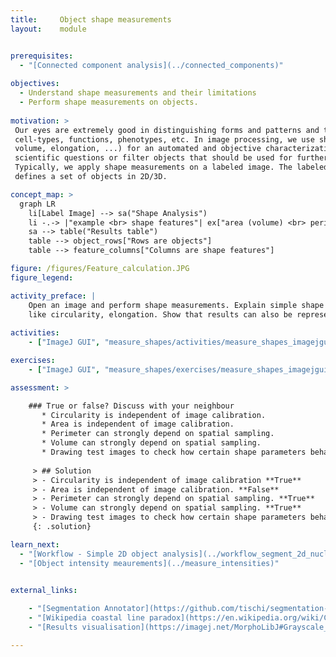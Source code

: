 ```yaml
---
title:     Object shape measurements
layout:    module


prerequisites:
  - "[Connected component analysis](../connected_components)"
    
objectives:
  - Understand shape measurements and their limitations
  - Perform shape measurements on objects. 
  
motivation: >
 Our eyes are extremely good in distinguishing forms and patterns and this has proven to be a powerful tool for characterizing different 
 cell-types, functions, phenotypes, etc. In image processing, we use shape measurements (e.g. area, 
 volume, elongation, ...) for an automated and objective characterization of forms. Consequently, one can address
 scientific questions or filter objects that should be used for further processing. 
 Typically, we apply shape measurements on a labeled image. The labeled image, as obtained after a connected component analysis, 
 defines a set of objects in 2D/3D. 

concept_map: >
  graph LR
    li[Label Image] --> sa("Shape Analysis")
    li -.-> |"example <br> shape features"| ex["area (volume) <br> perimeter (surface)<br>circularity = 4 Pi A/P^2"]
    sa --> table("Results table")
    table --> object_rows["Rows are objects"]
    table --> feature_columns["Columns are shape features"]

figure: /figures/Feature_calculation.JPG
figure_legend: 

activity_preface: |
    Open an image and perform shape measurements. Explain simple shape features (area, volume, perimeter) and some more complexes
    like circularity, elongation. Show that results can also be represented as an image.
 
activities:
    - ["ImageJ GUI", "measure_shapes/activities/measure_shapes_imagejgui.md", "markdown"]

exercises:
    - ["ImageJ GUI", "measure_shapes/exercises/measure_shapes_imagejgui.md"]

assessment: >

    ### True or false? Discuss with your neighbour      
       * Circularity is independent of image calibration.
       * Area is independent of image calibration.
       * Perimeter can strongly depend on spatial sampling.
       * Volume can strongly depend on spatial sampling.
       * Drawing test images to check how certain shape parameters behave is a good idea.
       
     > ## Solution
     > - Circularity is independent of image calibration **True**
     > - Area is independent of image calibration. **False**
     > - Perimeter can strongly depend on spatial sampling. **True**
     > - Volume can strongly depend on spatial sampling. **True**
     > - Drawing test images to check how certain shape parameters behave is a good idea. **True**
     {: .solution}

learn_next:
  - "[Workflow - Simple 2D object analysis](../workflow_segment_2d_nuclei_measure_shape)"
  - "[Object intensity meaurements](../measure_intensities)"


external_links:
    
    - "[Segmentation Annotator](https://github.com/tischi/segmentation-annotator#segmentation-annotator). Label mask and measurements exploration and annotation in ImageJ"
    - "[Wikipedia coastal line paradox](https://en.wikipedia.org/wiki/Coastline_paradox). Effect of Sampling and resolution on the measurements"
    - "[Results visualisation](https://imagej.net/MorphoLibJ#Grayscale_morphological_filters). Label visualization in 3D viewer"

---
```



